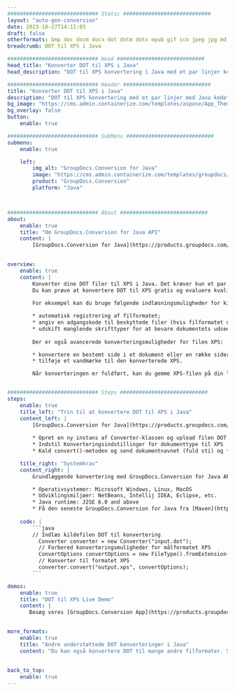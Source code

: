 ```yaml
---
############################# Static ############################
layout: "auto-gen-conversion"
date: 2023-10-27T14:11:03
draft: false
otherformats: bmp doc docm docx dot dotm dotx epub gif ico jpeg jpg md odt ott pdf png psd rtf tex tif tiff txt xps
breadcrumb: DOT til XPS i Java

############################# Head ############################
head_title: "Konverter DOT til XPS i Java"
head_description: "DOT til XPS konvertering i Java med et par linjer kode. Konverter over 160 filformater ved hjælp af GroupDocs dokumentkonverterings-API for Java"

############################# Header ############################
title: "Konverter DOT til XPS i Java"
description: "DOT til XPS konvertering med et par linjer med Java kode"
bg_image: "https://cms.admin.containerize.com/templates/aspose/App_Themes/V3/images/bg/header1.png"
bg_overlay: false
button:
    enable: true

############################# SubMenu ############################
submenu:
    enable: true

    left:
        img_alt: "GroupDocs.Conversion for Java"
        image: "https://cms.admin.containerize.com/templates/groupdocs/images/product-logos/90x90-noborder/groupdocs-conversion-java.png"
        product: "GroupDocs.Conversion"
        platform: "Java"



############################# About ############################
about:
    enable: true
    title: "Om GroupDocs.Conversion for Java API"
    content: |
        [GroupDocs.Conversion for Java](https://products.groupdocs.com/conversion/java/) er en avanceret filformatkonverterings-API til konvertering mellem populære billed- og dokumentformater såsom Microsoft Office, OpenDocument, PDF, HTML, e-mail, CAD. og meget mere med blot et par linjer kode. Den native API registrerer automatisk formaterne af de originale dokumenter og tilbyder mange muligheder for at tilpasse de konverterede dokumenter. Sammen med funktionen til at udtrække information fra et dokument, understøtter den også caching af konverteringsresultaterne til den lokale disk som standard. Enhver form for cachelagring kan dog understøttes ved at implementere de passende grænseflader - Amazon S3, Dropbox, Google Drive, Windows Azure, Reddis eller andre.
    

overview:
    enable: true
    content: |
        Konverter dine DOT filer til XPS i Java. Det kræver kun et par linjer med Java kode på enhver platform efter eget valg, såsom Windows, Linux, macOS.
        Du kan prøve at konvertere DOT til XPS gratis og evaluere kvaliteten af ​​konverteringsresultaterne. Sammen med simple filkonverteringsscripts kan du prøve mere sofistikerede muligheder for at indlæse DOT-kildefilen og gemme XPS-outputtet. 
        
        For eksempel kan du bruge følgende indlæsningsmuligheder for kilden DOT:

        * automatisk registrering af filformatet;
        * angiv en adgangskode til beskyttede filer (hvis filformatet understøtter det);
        * udskift manglende skrifttyper for at bevare dokumentets udseende.
        
        Der er også avancerede konverteringsmuligheder for filen XPS:

        * konvertere en bestemt side i et dokument eller en række sider;
        * tilføje et vandmærke til den konverterede XPS.

        Når konverteringen er fuldført, kan du gemme XPS-filen på din lokale filsti eller på et tredjepartslager såsom FTP, Amazon S3, Google Drive, Dropbox osv. Bemærk venligst - for at konvertere DOT til XPS, behøver du ikke installere yderligere software, såsom MS Office, Open Office, Adobe Acrobat Reader osv.


############################# Steps ############################
steps:
    enable: true
    title_left: "Trin til at konvertere DOT til XPS i Java"
    content_left: |
        [GroupDocs.Conversion for Java](https://products.groupdocs.com/conversion/java/) giver udviklere mulighed for nemt at konvertere DOT fil til XPS med et par linjer kode.
        
        * Opret en ny instans af Converter-klassen og upload filen DOT med den fulde sti
        * Indstil Konverteringsindstillinger for dokumenttype til XPS
        * Kald convert()-metoden og send dokumentnavnet (fuld sti) og formatet (XPS) som en parameter

    title_right: "Systemkrav"
    content_right: |
        Grundlæggende konvertering med GroupDocs.Conversion for Java API kan udføres med blot et par linjer kode. Vores API'er understøttes på alle større platforme og operativsystemer. Før du udfører koden nedenfor, skal du sørge for, at du har følgende forudsætninger installeret på dit system.

        * Operativsystemer: Microsoft Windows, Linux, MacOS
        * Udviklingsmiljøer: NetBeans, Intellij IDEA, Eclipse, etc.
        * Java runtime: J2SE 6.0 and above
        * Få den seneste GroupDocs.Conversion for Java fra [Maven](https://repository.groupdocs.com/webapp/#/artifacts/browse/tree/General/repo/com/groupdocs/groupdocs-conversion)
         
    code: |
        ```java    
        // Indlæs kildefilen DOT til konvertering
          Converter converter = new Converter("input.dot");
          // Forbered konverteringsmuligheder for målformatet XPS
          ConvertOptions convertOptions = new FileType().fromExtension("xps").getConvertOptions();
          // Konverter til formatet XPS
          converter.convert("output.xps", convertOptions);
        ```

demos:
    enable: true
    title: "DOT til XPS Live Demo"
    content: |
       Besøg vores [GroupDocs.Conversion App](https://products.groupdocs.app/conversion/family) websted, og prøv DOT til XPS konvertering nu. Den gratis demo har følgende fordele
          

more_formats:
    enable: true
    title: "Andre understøttede DOT konverteringer i Java"
    content: "Du kan også konvertere DOT til mange andre filformater. Se venligst listen nedenfor."
       
       
back_to_top:
    enable: true
---
```

